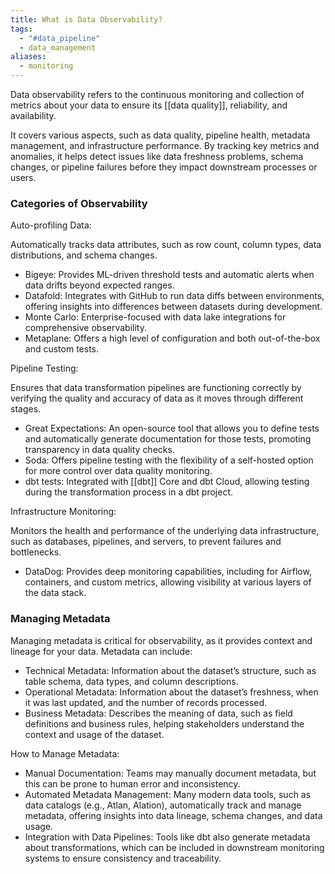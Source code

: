 ```yaml
---
title: What is Data Observability?
tags:
  - "#data_pipeline"
  - data_management
aliases:
  - monitoring
---
```

Data observability refers to the continuous monitoring and collection of metrics about your data to ensure its [[data quality]], reliability, and availability. 

It covers various aspects, such as data quality, pipeline health, metadata management, and infrastructure performance. By tracking key metrics and anomalies, it helps detect issues like data freshness problems, schema changes, or pipeline failures before they impact downstream processes or users.
### Categories of Observability

Auto-profiling Data:

Automatically tracks data attributes, such as row count, column types, data distributions, and schema changes.
 - Bigeye: Provides ML-driven threshold tests and automatic alerts when data drifts beyond expected ranges.
 - Datafold: Integrates with GitHub to run data diffs between environments, offering insights into differences between datasets during development.
 - Monte Carlo: Enterprise-focused with data lake integrations for comprehensive observability.
 - Metaplane: Offers a high level of configuration and both out-of-the-box and custom tests.

Pipeline Testing:

Ensures that data transformation pipelines are functioning correctly by verifying the quality and accuracy of data as it moves through different stages.
 - Great Expectations: An open-source tool that allows you to define tests and automatically generate documentation for those tests, promoting transparency in data quality checks.
 - Soda: Offers pipeline testing with the flexibility of a self-hosted option for more control over data quality monitoring.
 - dbt tests: Integrated with [[dbt]] Core and dbt Cloud, allowing testing during the transformation process in a dbt project.

 Infrastructure Monitoring:
 
Monitors the health and performance of the underlying data infrastructure, such as databases, pipelines, and servers, to prevent failures and bottlenecks.
 - DataDog: Provides deep monitoring capabilities, including for Airflow, containers, and custom metrics, allowing visibility at various layers of the data stack.

### Managing Metadata

Managing metadata is critical for observability, as it provides context and lineage for your data. Metadata can include:

- Technical Metadata: Information about the dataset’s structure, such as table schema, data types, and column descriptions.
- Operational Metadata: Information about the dataset’s freshness, when it was last updated, and the number of records processed.
- Business Metadata: Describes the meaning of data, such as field definitions and business rules, helping stakeholders understand the context and usage of the dataset.

How to Manage Metadata:

- Manual Documentation: Teams may manually document metadata, but this can be prone to human error and inconsistency.
- Automated Metadata Management: Many modern data tools, such as data catalogs (e.g., Atlan, Alation), automatically track and manage metadata, offering insights into data lineage, schema changes, and data usage.
- Integration with Data Pipelines: Tools like dbt also generate metadata about transformations, which can be included in downstream monitoring systems to ensure consistency and traceability.
